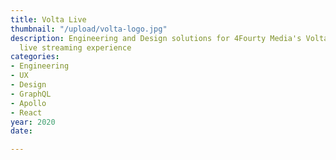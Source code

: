 ```yaml
---
title: Volta Live
thumbnail: "/upload/volta-logo.jpg"
description: Engineering and Design solutions for 4Fourty Media's Volta multi camera
  live streaming experience
categories:
- Engineering
- UX
- Design
- GraphQL
- Apollo
- React
year: 2020
date: 

---
```

